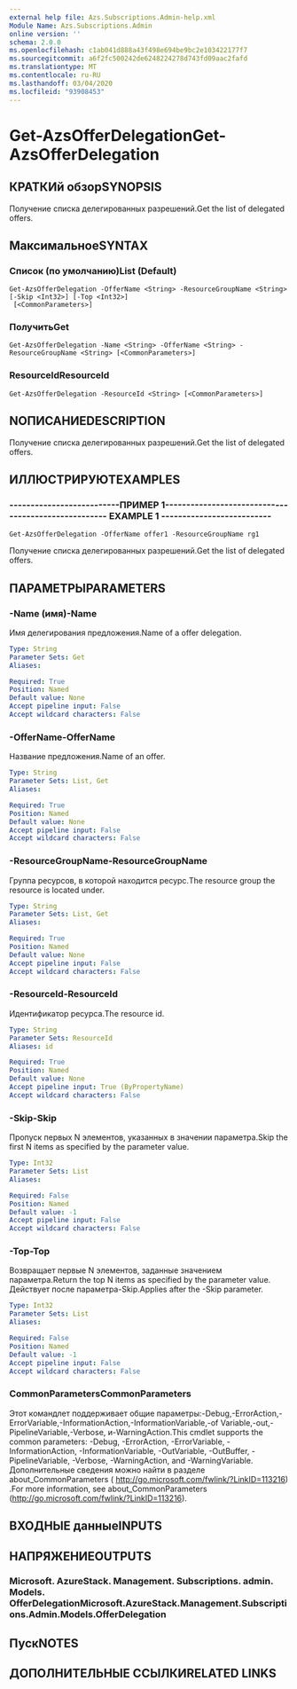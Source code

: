 ```yaml
---
external help file: Azs.Subscriptions.Admin-help.xml
Module Name: Azs.Subscriptions.Admin
online version: ''
schema: 2.0.0
ms.openlocfilehash: c1ab041d888a43f498e694be9bc2e103422177f7
ms.sourcegitcommit: a6f2fc500242de6248224278d743fd09aac2fafd
ms.translationtype: MT
ms.contentlocale: ru-RU
ms.lasthandoff: 03/04/2020
ms.locfileid: "93908453"
---
```

# <span data-ttu-id="c52fa-101">Get-AzsOfferDelegation</span><span class="sxs-lookup"><span data-stu-id="c52fa-101">Get-AzsOfferDelegation</span></span>

## <span data-ttu-id="c52fa-102">КРАТКИй обзор</span><span class="sxs-lookup"><span data-stu-id="c52fa-102">SYNOPSIS</span></span>
<span data-ttu-id="c52fa-103">Получение списка делегированных разрешений.</span><span class="sxs-lookup"><span data-stu-id="c52fa-103">Get the list of delegated offers.</span></span>

## <span data-ttu-id="c52fa-104">Максимальное</span><span class="sxs-lookup"><span data-stu-id="c52fa-104">SYNTAX</span></span>

### <span data-ttu-id="c52fa-105">Список (по умолчанию)</span><span class="sxs-lookup"><span data-stu-id="c52fa-105">List (Default)</span></span>
```
Get-AzsOfferDelegation -OfferName <String> -ResourceGroupName <String> [-Skip <Int32>] [-Top <Int32>]
 [<CommonParameters>]
```

### <span data-ttu-id="c52fa-106">Получить</span><span class="sxs-lookup"><span data-stu-id="c52fa-106">Get</span></span>
```
Get-AzsOfferDelegation -Name <String> -OfferName <String> -ResourceGroupName <String> [<CommonParameters>]
```

### <span data-ttu-id="c52fa-107">ResourceId</span><span class="sxs-lookup"><span data-stu-id="c52fa-107">ResourceId</span></span>
```
Get-AzsOfferDelegation -ResourceId <String> [<CommonParameters>]
```

## <span data-ttu-id="c52fa-108">NОПИСАНИЕ</span><span class="sxs-lookup"><span data-stu-id="c52fa-108">DESCRIPTION</span></span>
<span data-ttu-id="c52fa-109">Получение списка делегированных разрешений.</span><span class="sxs-lookup"><span data-stu-id="c52fa-109">Get the list of delegated offers.</span></span>

## <span data-ttu-id="c52fa-110">ИЛЛЮСТРИРУЮТ</span><span class="sxs-lookup"><span data-stu-id="c52fa-110">EXAMPLES</span></span>

### <span data-ttu-id="c52fa-111">--------------------------ПРИМЕР 1--------------------------</span><span class="sxs-lookup"><span data-stu-id="c52fa-111">-------------------------- EXAMPLE 1 --------------------------</span></span>
```
Get-AzsOfferDelegation -OfferName offer1 -ResourceGroupName rg1
```

<span data-ttu-id="c52fa-112">Получение списка делегированных разрешений.</span><span class="sxs-lookup"><span data-stu-id="c52fa-112">Get the list of delegated offers.</span></span>

## <span data-ttu-id="c52fa-113">ПАРАМЕТРЫ</span><span class="sxs-lookup"><span data-stu-id="c52fa-113">PARAMETERS</span></span>

### <span data-ttu-id="c52fa-114">-Name (имя)</span><span class="sxs-lookup"><span data-stu-id="c52fa-114">-Name</span></span>
<span data-ttu-id="c52fa-115">Имя делегирования предложения.</span><span class="sxs-lookup"><span data-stu-id="c52fa-115">Name of a offer delegation.</span></span>

```yaml
Type: String
Parameter Sets: Get
Aliases:

Required: True
Position: Named
Default value: None
Accept pipeline input: False
Accept wildcard characters: False
```

### <span data-ttu-id="c52fa-116">-OfferName</span><span class="sxs-lookup"><span data-stu-id="c52fa-116">-OfferName</span></span>
<span data-ttu-id="c52fa-117">Название предложения.</span><span class="sxs-lookup"><span data-stu-id="c52fa-117">Name of an offer.</span></span>

```yaml
Type: String
Parameter Sets: List, Get
Aliases:

Required: True
Position: Named
Default value: None
Accept pipeline input: False
Accept wildcard characters: False
```

### <span data-ttu-id="c52fa-118">-ResourceGroupName</span><span class="sxs-lookup"><span data-stu-id="c52fa-118">-ResourceGroupName</span></span>
<span data-ttu-id="c52fa-119">Группа ресурсов, в которой находится ресурс.</span><span class="sxs-lookup"><span data-stu-id="c52fa-119">The resource group the resource is located under.</span></span>

```yaml
Type: String
Parameter Sets: List, Get
Aliases:

Required: True
Position: Named
Default value: None
Accept pipeline input: False
Accept wildcard characters: False
```

### <span data-ttu-id="c52fa-120">-ResourceId</span><span class="sxs-lookup"><span data-stu-id="c52fa-120">-ResourceId</span></span>
<span data-ttu-id="c52fa-121">Идентификатор ресурса.</span><span class="sxs-lookup"><span data-stu-id="c52fa-121">The resource id.</span></span>

```yaml
Type: String
Parameter Sets: ResourceId
Aliases: id

Required: True
Position: Named
Default value: None
Accept pipeline input: True (ByPropertyName)
Accept wildcard characters: False
```

### <span data-ttu-id="c52fa-122">-Skip</span><span class="sxs-lookup"><span data-stu-id="c52fa-122">-Skip</span></span>
<span data-ttu-id="c52fa-123">Пропуск первых N элементов, указанных в значении параметра.</span><span class="sxs-lookup"><span data-stu-id="c52fa-123">Skip the first N items as specified by the parameter value.</span></span>

```yaml
Type: Int32
Parameter Sets: List
Aliases:

Required: False
Position: Named
Default value: -1
Accept pipeline input: False
Accept wildcard characters: False
```

### <span data-ttu-id="c52fa-124">-Top</span><span class="sxs-lookup"><span data-stu-id="c52fa-124">-Top</span></span>
<span data-ttu-id="c52fa-125">Возвращает первые N элементов, заданные значением параметра.</span><span class="sxs-lookup"><span data-stu-id="c52fa-125">Return the top N items as specified by the parameter value.</span></span>
<span data-ttu-id="c52fa-126">Действует после параметра-Skip.</span><span class="sxs-lookup"><span data-stu-id="c52fa-126">Applies after the -Skip parameter.</span></span>

```yaml
Type: Int32
Parameter Sets: List
Aliases:

Required: False
Position: Named
Default value: -1
Accept pipeline input: False
Accept wildcard characters: False
```

### <span data-ttu-id="c52fa-127">CommonParameters</span><span class="sxs-lookup"><span data-stu-id="c52fa-127">CommonParameters</span></span>
<span data-ttu-id="c52fa-128">Этот командлет поддерживает общие параметры:-Debug,-ErrorAction,-ErrorVariable,-InformationAction,-InformationVariable,-of Variable,-out,-PipelineVariable,-Verbose, и-WarningAction.</span><span class="sxs-lookup"><span data-stu-id="c52fa-128">This cmdlet supports the common parameters: -Debug, -ErrorAction, -ErrorVariable, -InformationAction, -InformationVariable, -OutVariable, -OutBuffer, -PipelineVariable, -Verbose, -WarningAction, and -WarningVariable.</span></span> <span data-ttu-id="c52fa-129">Дополнительные сведения можно найти в разделе about_CommonParameters ( http://go.microsoft.com/fwlink/?LinkID=113216) .</span><span class="sxs-lookup"><span data-stu-id="c52fa-129">For more information, see about_CommonParameters (http://go.microsoft.com/fwlink/?LinkID=113216).</span></span>

## <span data-ttu-id="c52fa-130">ВХОДНЫЕ данные</span><span class="sxs-lookup"><span data-stu-id="c52fa-130">INPUTS</span></span>

## <span data-ttu-id="c52fa-131">НАПРЯЖЕНИЕ</span><span class="sxs-lookup"><span data-stu-id="c52fa-131">OUTPUTS</span></span>

### <span data-ttu-id="c52fa-132">Microsoft. AzureStack. Management. Subscriptions. admin. Models. OfferDelegation</span><span class="sxs-lookup"><span data-stu-id="c52fa-132">Microsoft.AzureStack.Management.Subscriptions.Admin.Models.OfferDelegation</span></span>

## <span data-ttu-id="c52fa-133">Пуск</span><span class="sxs-lookup"><span data-stu-id="c52fa-133">NOTES</span></span>

## <span data-ttu-id="c52fa-134">ДОПОЛНИТЕЛЬНЫЕ ССЫЛКИ</span><span class="sxs-lookup"><span data-stu-id="c52fa-134">RELATED LINKS</span></span>

